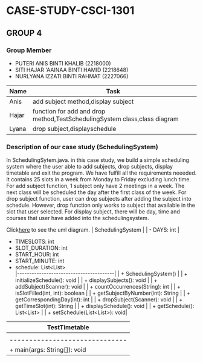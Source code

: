 # CASE-STUDY-CSCI-1301
## GROUP 4

### Group Member
* PUTERI ANIS BINTI KHALIB (2218000)
* SITI HAJAR 'AAINAA BINTI HAMID (2218648)
* NURLYANA IZZATI BINTI RAHMAT (2227066)


|    Name      |     Task                                                                    |
|------------- | ----------------------------------------------------------------------------|
|Anis          | add subject method,display subject                                          |
|Hajar         | function for add and drop method,TestSchedulingSystem class,class diagram   |
|Lyana         | drop subject,displayschedule                                                |



### Description of our case study (SchedulingSystem)

In SchedulingSytem.java. in this case study, we build a simple scheduling system where the user able to add subjects, drop subjects, display timetable and exit the program. We have fulfill all the requirements neeeded. It contains 25 slots in a week from Monday to Friday excluding lunch time. For add subject function, 1 subject only have 2 meetings in a week. The next class will be scheduled the day after the first class of the week. For drop subject function, user can drop subjects after adding the subject into schedule. However, drop function only works to subject that available in the slot that user selected. For display subject, there will be day, time and courses that user have added into the schedulingsystem.


Click[here](https://docs.google.com/document/d/1wJ1k63Lei8IN5_jhUbLCwi7x17IkyVtz002gFg-nlGM/edit?addon_store) to see the uml diagram.
|   SchedulingSystem                     |
| - DAYS: int                            |
  - TIMESLOTS: int                       
  - SLOT_DURATION: int                   
  - START_HOUR: int                      
  - START_MINUTE: int                    
  - schedule: List<List<String>>         
|----------------------------------------|
| + SchedulingSystem()                   |
| + initializeSchedule(): void           |
| + displaySubjects(): void              |
| + addSubject(Scanner): void            |
| + countOccurrences(String): int        |
| + isSlotFilled(int, int): boolean      |
| + getSubjectByNumber(int): String      |
| + getCorrespondingDay(int): int        |
| + dropSubject(Scanner): void           |
| + getTimeSlot(int): String             |
| + displaySchedule(): void              |
| + getSchedule(): List<List<String>>    |
| + setSchedule(List<List<String>>): void|



|   TestTimetable              |
|------------------------------|
|                              |
|------------------------------|
| + main(args: String[]): void |


